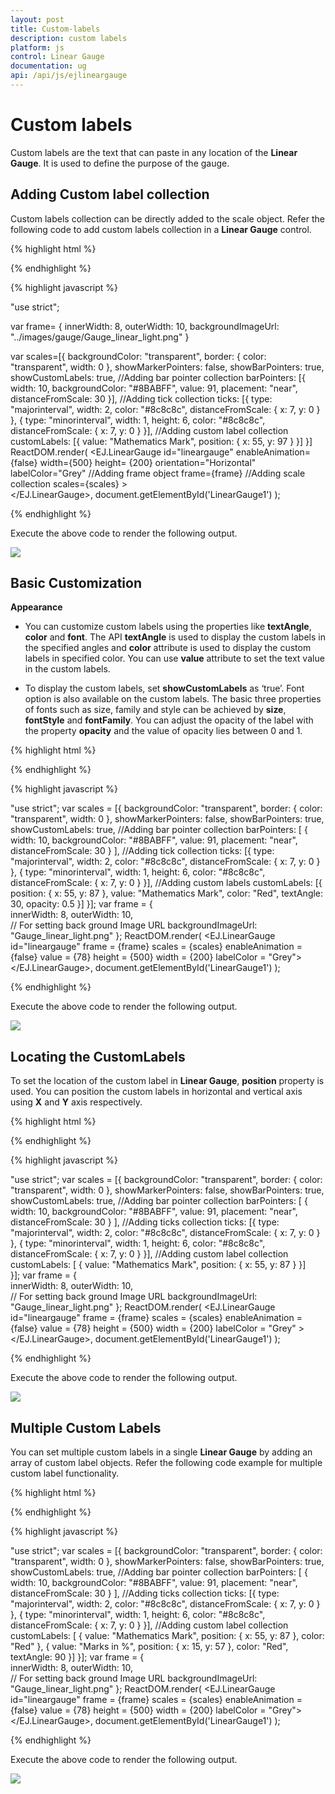 ```yaml
---
layout: post
title: Custom-labels
description: custom labels
platform: js
control: Linear Gauge
documentation: ug
api: /api/js/ejlineargauge
---
```


# Custom labels

Custom labels are the text that can paste in any location of the **Linear Gauge**. It is used to define the purpose of the gauge.

## Adding Custom label collection

Custom labels collection can be directly added to the scale object. Refer the following code to add custom labels collection in a **Linear Gauge** control.


{% highlight html %}

<div id="LinearGauge1"></div>

{% endhighlight %}

{% highlight javascript %}

 "use strict";

var frame= {
    innerWidth: 8,
    outerWidth: 10,
    backgroundImageUrl: "../images/gauge/Gauge_linear_light.png"
}

var scales=[{
     backgroundColor: "transparent",
     border: { color: "transparent", width: 0 },
     showMarkerPointers: false, showBarPointers: true,
     showCustomLabels: true,
     //Adding bar pointer collection
     barPointers: [{
         width: 10, backgroundColor: "#8BABFF",
         value: 91, placement: "near", distanceFromScale: 30
     }],
     //Adding tick collection
     ticks: [{
         type: "majorinterval", width: 2,
         color: "#8c8c8c", distanceFromScale: { x: 7, y: 0 }
     },
     {
         type: "minorinterval", width: 1, height: 6,
         color: "#8c8c8c", distanceFromScale: { x: 7, y: 0 }
     }],
     //Adding custom label collection
     customLabels: [{
         value: "Mathematics Mark", position: { x: 55, y: 97 }
     }]
}]
ReactDOM.render(
    <EJ.LinearGauge id="lineargauge"
	enableAnimation={false} width={500} height= {200} orientation="Horizontal" labelColor="Grey"
	//Adding frame object
	frame={frame}
	//Adding scale collection
	scales={scales}
    >       
    </EJ.LinearGauge>,
		  document.getElementById('LinearGauge1')
);


{% endhighlight %}



Execute the above code to render the following output.

![](/js/LinearGauge/Custom-labels_images/Custom-labels_img1.png)

## Basic Customization

**Appearance**

* You can customize custom labels using the properties like **textAngle**, **color** and **font**. The API **textAngle** is used to display the custom labels in the specified angles and **color** attribute is used to display the custom labels in specified color. You can use **value** attribute to set the text value in the custom labels. 

* To display the custom labels, set **showCustomLabels** as ‘true’. Font option is also available on the custom labels. The basic three properties of fonts such as size, family and style can be achieved by **size**, **fontStyle** and **fontFamily**. You can adjust the opacity of the label with the property **opacity** and the value of opacity lies between 0 and 1.


{% highlight html %}

<div id="LinearGauge1"></div>

{% endhighlight %}

{% highlight javascript %}

"use strict";
var scales = [{
                backgroundColor: "transparent",
                border: { color: "transparent", width: 0 },
                showMarkerPointers: false, showBarPointers: true,
                showCustomLabels: true,
                //Adding bar pointer collection
                barPointers: [
                {
                    width: 10, backgroundColor: "#8BABFF",
                    value: 91, placement: "near", distanceFromScale: 30
                }
                ],
                //Adding tick collection
                ticks: [{
                    type: "majorinterval", width: 2,
                    color: "#8c8c8c", distanceFromScale: { x: 7, y: 0 }
                },
                {
                    type: "minorinterval", width: 1, height: 6,
                    color: "#8c8c8c", distanceFromScale: { x: 7, y: 0 }
                }],
                //Adding custom labels
                customLabels: [{
                    position: { x: 55, y: 87 },
                    value: "Mathematics Mark",
                    color: "Red",
                    textAngle: 30,
                    opacity: 0.5
                }]
}];
var frame = {       
                innerWidth: 8,
                outerWidth: 10,          
                // For setting back ground Image URL
                backgroundImageUrl: "Gauge_linear_light.png"
};
ReactDOM.render(
    <EJ.LinearGauge id="lineargauge" frame = {frame} scales = {scales} enableAnimation = {false} value = {78} height = {500} width = {200} labelColor = "Grey">
    </EJ.LinearGauge>,
    document.getElementById('LinearGauge1')
);



{% endhighlight %}



Execute the above code to render the following output.

![](/js/LinearGauge/Custom-labels_images/Custom-labels_img2.png)

## Locating the CustomLabels

To set the location of the custom label in **Linear Gauge**, **position** property is used. You can position the custom labels in horizontal and vertical axis using **X** and **Y** axis respectively.


{% highlight html %}

<div id="LinearGauge1"></div>

{% endhighlight %}

{% highlight javascript %}

"use strict";
var scales = [{
                backgroundColor: "transparent",
                border: { color: "transparent", width: 0 },
                showMarkerPointers: false, showBarPointers: true,
                showCustomLabels: true,
                //Adding bar pointer collection
                barPointers: [
                {
                    width: 10, backgroundColor: "#8BABFF",
                    value: 91, placement: "near", distanceFromScale: 30
                }
                ],
                //Adding ticks collection
                ticks: [{
                    type: "majorinterval", width: 2,
                    color: "#8c8c8c", distanceFromScale: { x: 7, y: 0 }
                },
                {
                    type: "minorinterval", width: 1, height: 6,
                    color: "#8c8c8c", distanceFromScale: { x: 7, y: 0 }
                }],
                //Adding custom label collection
                customLabels: [
                { value: "Mathematics Mark", position: { x: 55, y: 87 } }]             
}];
var frame = {       
                innerWidth: 8,
                outerWidth: 10,          
                // For setting back ground Image URL
                backgroundImageUrl: "Gauge_linear_light.png"
};
ReactDOM.render(
    <EJ.LinearGauge id="lineargauge" frame = {frame} scales = {scales} enableAnimation = {false} value = {78} height = {500} width = {200} labelColor = "Grey" >
    </EJ.LinearGauge>,
    document.getElementById('LinearGauge1')
);


{% endhighlight %}


Execute the above code to render the following output.

![](/js/LinearGauge/Custom-labels_images/Custom-labels_img3.png)

## Multiple Custom Labels

You can set multiple custom labels in a single **Linear Gauge** by adding an array of custom label objects. Refer the following code example for multiple custom label functionality.

{% highlight html %}

<div id="LinearGauge1"></div>

{% endhighlight %}

{% highlight javascript %}

"use strict";
var scales = [{
                backgroundColor: "transparent",
                border: { color: "transparent", width: 0 },
                showMarkerPointers: false, showBarPointers: true,
                showCustomLabels: true,
                //Adding bar pointer collection
                barPointers: [
                {
                    width: 10, backgroundColor: "#8BABFF",
                    value: 91, placement: "near", distanceFromScale: 30
                }
                ],
                //Adding ticks collection
                ticks: [{
                    type: "majorinterval", width: 2,
                    color: "#8c8c8c", distanceFromScale: { x: 7, y: 0 }
                },
                {
                    type: "minorinterval", width: 1, height: 6,
                    color: "#8c8c8c", distanceFromScale: { x: 7, y: 0 }
                }],
                //Adding custom label collection
                customLabels: [
                {
                    value: "Mathematics Mark", position: { x: 55, y: 87 },
                    color: "Red"
                },
                {
                    value: "Marks in %", position: { x: 15, y: 57 },
                    color: "Red", textAngle: 90
                }]
}];
var frame = {       
                innerWidth: 8,
                outerWidth: 10,          
                // For setting back ground Image URL
                backgroundImageUrl: "Gauge_linear_light.png"
};
ReactDOM.render(
    <EJ.LinearGauge id="lineargauge" frame = {frame} scales = {scales} enableAnimation = {false} value = {78} height = {500} width = {200} labelColor = "Grey">
    </EJ.LinearGauge>,
    document.getElementById('LinearGauge1')
);


{% endhighlight %}


Execute the above code to render the following output.

![](/js/LinearGauge/Custom-labels_images/Custom-labels_img4.png)

